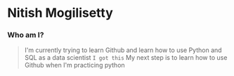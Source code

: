 # Nitish Mogilisetty
### Who am I?
> I'm currently trying to learn Github and learn how to use Python and SQL as a data scientist
`I got this`
> My next step is to learn how to use Github when I'm practicing python
